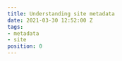 ```yaml
---
title: Understanding site metadata
date: 2021-03-30 12:52:00 Z
tags:
- metadata
- site
position: 0
---
```


